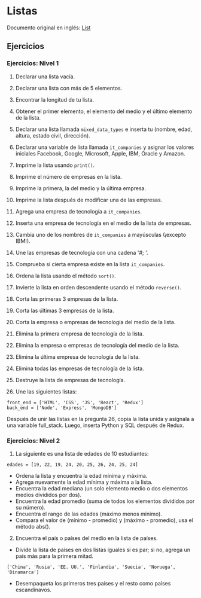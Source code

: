 # Listas

Documento original en inglés: [List](https://github.com/Asabeneh/30-Days-Of-Python/blob/master/05_Day_Lists/05_lists.md)

## Ejercicios

### Ejercicios: Nivel 1

1. Declarar una lista vacía.

2. Declarar una lista con más de 5 elementos.

3. Encontrar la longitud de tu lista.

4. Obtener el primer elemento, el elemento del medio y el último elemento de la lista.

5. Declarar una lista llamada `mixed_data_types` e inserta tu (nombre, edad, altura, estado civil, dirección).

6. Declarar una variable de lista llamada `it_companies` y asignar los valores iniciales Facebook, Google, Microsoft, Apple, IBM, Oracle y Amazon.

7. Imprime la lista usando `print()`.

8. Imprime el número de empresas en la lista.

9. Imprime la primera, la del medio y la última empresa.

10. Imprime la lista después de modificar una de las empresas.

11. Agrega una empresa de tecnología a `it_companies`.

12. Inserta una empresa de tecnología en el medio de la lista de empresas.

13. Cambia uno de los nombres de `it_companies` a mayúsculas (¡excepto IBM!).

14. Une las empresas de tecnología con una cadena '#;  '.

15. Comprueba si cierta empresa existe en la lista `it_companies`.

16. Ordena la lista usando el método `sort()`.

17. Invierte la lista en orden descendente usando el método `reverse()`.

18. Corta las primeras 3 empresas de la lista.

19. Corta las últimas 3 empresas de la lista.

20. Corta la empresa o empresas de tecnología del medio de la lista.

21. Elimina la primera empresa de tecnología de la lista.

22. Elimina la empresa o empresas de tecnología del medio de la lista.

23. Elimina la última empresa de tecnología de la lista.

24. Elimina todas las empresas de tecnología de la lista.

25. Destruye la lista de empresas de tecnología.

26. Une las siguientes listas:

```
front_end = ['HTML', 'CSS', 'JS', 'React', 'Redux']
back_end = ['Node', 'Express', 'MongoDB']
```
Después de unir las listas en la pregunta 26, copia la lista unida y asígnala a una variable full_stack. Luego, inserta Python y SQL después de Redux.

### Ejercicios: Nivel 2

1. La siguiente es una lista de edades de 10 estudiantes:

```
edades = [19, 22, 19, 24, 20, 25, 26, 24, 25, 24]
```

- Ordena la lista y encuentra la edad mínima y máxima.
- Agrega nuevamente la edad mínima y máxima a la lista.
- Encuentra la edad mediana (un solo elemento medio o dos elementos medios divididos por dos).
- Encuentra la edad promedio (suma de todos los elementos divididos por su número).
- Encuentra el rango de las edades (máximo menos mínimo).
- Compara el valor de (mínimo - promedio) y (máximo - promedio), usa el método abs().

2. Encuentra el país o países del medio en la lista de países.
- Divide la lista de países en dos listas iguales si es par; si no, agrega un país más para la primera mitad.
```
['China', 'Rusia', 'EE. UU.', 'Finlandia', 'Suecia', 'Noruega', 'Dinamarca']
```
- Desempaqueta los primeros tres países y el resto como países escandinavos.
